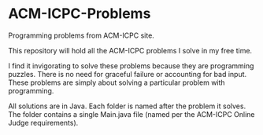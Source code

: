 # ACM-ICPC-Problems
Programming problems from ACM-ICPC site.

This repository will hold all the ACM-ICPC problems I solve in my free time. 

I find it invigorating to solve these problems because they are programming puzzles. 
There is no need for graceful failure or accounting for bad input. These problems are
simply about solving a particular problem with programming.

All solutions are in Java. Each folder is named after the problem it solves. The folder contains a single Main.java file (named per the ACM-ICPC Online Judge requirements).
